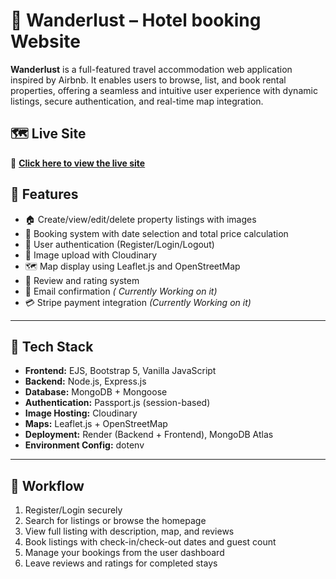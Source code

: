 
# 🏡 Wanderlust – Hotel booking Website

**Wanderlust** is a full-featured travel accommodation web application inspired by Airbnb. It enables users to browse, list, and book rental properties, offering a seamless and intuitive user experience with dynamic listings, secure authentication, and real-time map integration.

## 🗺️ Live Site

🔗 **[Click here to view the live site](https://wanderlust-project-exge.onrender.com/signup)**  

## 🚀 Features


- 🏠 Create/view/edit/delete property listings with images
- 📅 Booking system with date selection and total price calculation
- 🔐 User authentication (Register/Login/Logout)
- 📸 Image upload with Cloudinary
- 🗺️ Map display using Leaflet.js and OpenStreetMap
- 💬 Review and rating system
- 📧 Email confirmation *( Currently Working on it)*
- 💳 Stripe payment integration *(Currently Working on it)*

---

## 🧰 Tech Stack

- **Frontend:** EJS, Bootstrap 5, Vanilla JavaScript
- **Backend:** Node.js, Express.js
- **Database:** MongoDB + Mongoose
- **Authentication:** Passport.js (session-based)
- **Image Hosting:** Cloudinary
- **Maps:** Leaflet.js + OpenStreetMap
- **Deployment:** Render (Backend + Frontend), MongoDB Atlas
- **Environment Config:** dotenv

---

## 🧭 Workflow

1. Register/Login securely
2. Search for listings or browse the homepage
3. View full listing with description, map, and reviews
4. Book listings with check-in/check-out dates and guest count
5. Manage your bookings from the user dashboard
6. Leave reviews and ratings for completed stays





